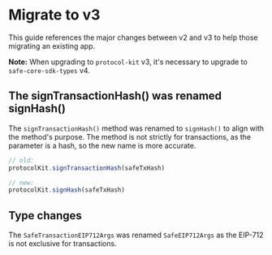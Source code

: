 # Migrate to v3

This guide references the major changes between v2 and v3 to help those migrating an existing app.

**Note:** When upgrading to `protocol-kit` v3, it's necessary to upgrade to `safe-core-sdk-types` v4.

## The signTransactionHash() was renamed signHash()

The `signTransactionHash()` method was renamed to `signHash()` to align with the method's purpose. The method is not strictly for transactions, as the parameter is a hash, so the new name is more accurate.

```js
// old:
protocolKit.signTransactionHash(safeTxHash)

// new:
protocolKit.signHash(safeTxHash)
```

## Type changes

The `SafeTransactionEIP712Args` was renamed `SafeEIP712Args` as the EIP-712 is not exclusive for transactions.
